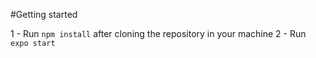 #Getting started

1 - Run `npm install` after cloning the repository in your machine
2 - Run `expo start`
